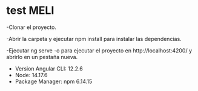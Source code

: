 # test MELI

-Clonar el proyecto.

-Abrir la carpeta y ejecutar npm install para instalar las dependencias.

-Ejecutar ng serve -o para ejecutar el proyecto en http://localhost:4200/ y abrirlo en un pestaña nueva.

- Version Angular CLI: 12.2.6
- Node: 14.17.6
- Package Manager: npm 6.14.15
